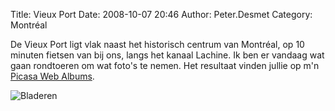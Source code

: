 Title: Vieux Port
Date: 2008-10-07 20:46
Author: Peter.Desmet
Category: Montréal

De Vieux Port ligt vlak naast het historisch centrum van Montréal, op 10
minuten fietsen van bij ons, langs het kanaal Lachine. Ik ben er vandaag
wat gaan rondtoeren om wat foto's te nemen. Het resultaat vinden jullie
op m'n [Picasa Web Albums][].

![Bladeren][]

  [Picasa Web Albums]: http://picasaweb.google.com/lienterryn/VieuxPort
  [Bladeren]: http://lh5.ggpht.com/lienterryn/SOv5ELm1vOI/AAAAAAAAB90/m2QDKqgZKZA/s800/P1050199.JPG
